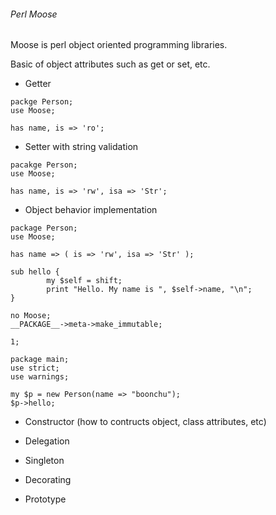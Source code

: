 ###### Perl Moose

Moose is perl object oriented programming libraries. 

Basic of object attributes such as get or set, etc.
* Getter
```
packge Person;
use Moose;

has name, is => 'ro';
```
* Setter with string validation
```
pacakge Person;
use Moose;

has name, is => 'rw', isa => 'Str';
```
* Object behavior implementation
```
package Person;
use Moose;

has name => ( is => 'rw', isa => 'Str' );

sub hello {
        my $self = shift;
        print "Hello. My name is ", $self->name, "\n";
}

no Moose;
__PACKAGE__->meta->make_immutable;

1;

package main;
use strict;
use warnings;

my $p = new Person(name => "boonchu");
$p->hello;
```
* Constructor (how to contructs object, class attributes, etc)

* Delegation

* Singleton

* Decorating

* Prototype


